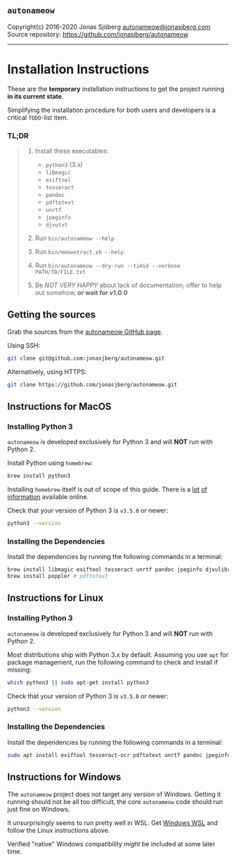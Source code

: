 `autonameow`
------------
Copyright(c) 2016-2020 Jonas Sjöberg <autonameow@jonasjberg.com>  
Source repository: <https://github.com/jonasjberg/autonameow>

--------------------------------------------------------------------------------


Installation Instructions
=========================
These are the __temporary__ installation instructions to get the project
running __in its current state__.  

Simplifying the installation procedure for both users and developers is a
critical `TODO`-list item.

### TL;DR

> 1. Install these executables:
>
>     * `python3` (3.x)
>     * `libmagic`
>     * `exiftool`
>     * `tesseract`
>     * `pandoc`
>     * `pdftotext`
>     * `unrtf`
>     * `jpeginfo`
>     * `djvutxt`
>
> 2. Run `bin/autonameow --help`
> 3. Run `bin/meowxtract.sh --help`
> 4. Run `bin/autonameow --dry-run --timid --verbose PATH/TO/FILE.txt`
> 5. Be *NOT VERY HAPPY* about lack of documentation; offer to help out
>    somehow, __or wait for v1.0.0__


Getting the sources
-------------------
Grab the sources from the [autonameow GitHub page][1].

Using SSH:

```bash
git clone git@github.com:jonasjberg/autonameow.git
```

Alternatively, using HTTPS:

```bash
git clone https://github.com/jonasjberg/autonameow.git
```


Instructions for MacOS
----------------------

### Installing Python 3
`autonameow` is developed exclusively for Python 3 and will __NOT__ run with
Python 2.

Install Python using `homebrew`:

```bash
brew install python3
```

Installing `homebrew` itself is out of scope of this guide.
There is a [lot][2] [of][3] [information][4] available online.

Check that your version of Python 3 is `v3.5.0` or newer:

```bash
python3 --version
```

### Installing the Dependencies
Install the dependencies by running the following commands in a terminal:

```bash
brew install libmagic exiftool tesseract unrtf pandoc jpeginfo djvulibre
brew install poppler # pdftotext
```


Instructions for Linux
----------------------

### Installing Python 3
`autonameow` is developed exclusively for Python 3 and will __NOT__ run with
Python 2.

Most distributions ship with Python 3.x by default.
Assuming you use `apt` for package management, run the following command to
check and install if missing:

```bash
which python3 || sudo apt-get install python3
```

Check that your version of Python 3 is `v3.5.0` or newer:

```bash
python3 --version
```


### Installing the Dependencies
Install the dependencies by running the following commands in a terminal:

```bash
sudo apt install exiftool tesseract-ocr pdftotext unrtf pandoc jpeginfo djvutxt
```


Instructions for Windows
------------------------
The `autonameow` project does not target any version of Windows.  Getting it
running should not be all too difficult, the core `autonameow` code should run
just fine on Windows.

It unsurprisingly seems to run pretty well in WSL.
Get [Windows WSL][5] and follow the Linux instructions above.

Verified "native" Windows compatibility *might* be included at some later time.


[1]: https://github.com/jonasjberg/autonameow
[2]: https://www.digitalocean.com/community/tutorials/how-to-install-python-3-and-set-up-a-local-programming-environment-on-macos
[3]: https://wsvincent.com/install-python3-mac/
[4]: https://www.python.org/downloads/mac-osx/
[5]: https://docs.microsoft.com/en-us/windows/wsl/install-win10

